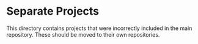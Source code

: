 # Separate Projects
This directory contains projects that were incorrectly included in the main repository.
These should be moved to their own repositories.
